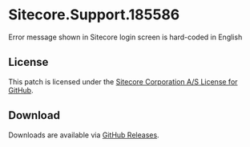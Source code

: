 # Sitecore.Support.185586
Error message shown in Sitecore login screen is hard-coded in English

## License  
This patch is licensed under the [Sitecore Corporation A/S License for GitHub](https://github.com/sitecoresupport/Sitecore.Support.185586/blob/master/LICENSE).  

## Download  
Downloads are available via [GitHub Releases](https://github.com/sitecoresupport/Sitecore.Support.185586/releases).  
